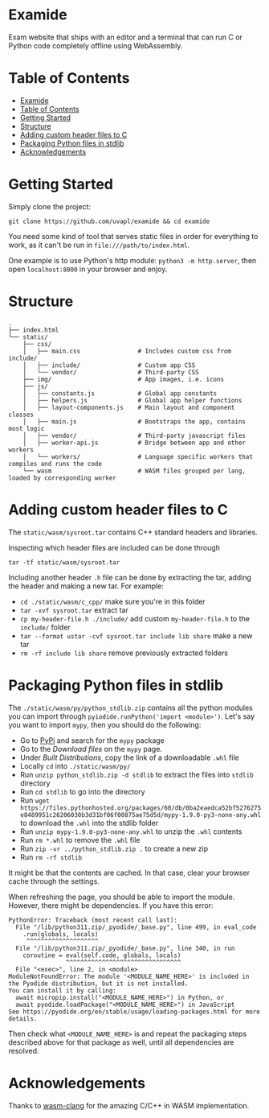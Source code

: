 # Examide

Exam website that ships with an editor and a terminal that can run C or Python
code completely offline using WebAssembly.

# Table of Contents

- [Examide](#examide)
- [Table of Contents](#table-of-contents)
- [Getting Started](#getting-started)
- [Structure](#structure)
- [Adding custom header files to C](#adding-custom-header-files-to-c)
- [Packaging Python files in stdlib](#packaging-python-files-in-stdlib)
- [Acknowledgements](#acknowledgements)

# Getting Started

Simply clone the project:

```
git clone https://github.com/uvapl/examide && cd examide
```

You need some kind of tool that serves static files in order for everything to
work, as it can't be run in `file:///path/to/index.html`.

One example is to use Python's http module: `python3 -m http.server`, then open
`localhost:8000` in your browser and enjoy.

# Structure

```
.
├── index.html
└── static/
    ├── css/
    │   ├── main.css                # Includes custom css from include/
    │   ├── include/                # Custom app CSS
    │   └── vendor/                 # Third-party CSS
    ├── img/                        # App images, i.e. icons
    ├── js/
    │   ├── constants.js            # Global app constants
    │   ├── helpers.js              # Global app helper functions
    │   ├── layout-components.js    # Main layout and component classes
    │   ├── main.js                 # Bootstraps the app, contains most logic
    │   ├── vendor/                 # Third-party javascript files
    │   ├── worker-api.js           # Bridge between app and other workers
    │   └── workers/                # Language specific workers that compiles and runs the code
    └── wasm                        # WASM files grouped per lang, loaded by corresponding worker
```

# Adding custom header files to C

The `static/wasm/sysroot.tar` contains C++ standard headers and libraries.

Inspecting which header files are included can be done through

```
tar -tf static/wasm/sysroot.tar
```

Including another header `.h` file can be done by extracting the tar, adding the
header and making a new tar. For example:

- `cd ./static/wasm/c_cpp/` make sure you're in this folder
- `tar -xvf sysroot.tar` extract tar
- `cp my-header-file.h ./include/` add custom `my-header-file.h` to the
`include/` folder
- `tar --format ustar -cvf sysroot.tar include lib share` make a new tar
- `rm -rf include lib share` remove previously extracted folders

# Packaging Python files in stdlib

The `./static/wasm/py/python_stdlib.zip` contains all the python modules you
can import through `pyiodide.runPython('import <module>')`. Let's say you want
to import `mypy`, then you should do the following:

- Go to [PyPi](https://pypi.org) and search for the `mypy` package
- Go to the _Download files_ on the `mypy` page.
- Under _Built Distributions_, copy the link of a downloadable `.whl` file
- Locally `cd` into `./static/wasm/py/`
- Run `unzip python_stdlib.zip -d stdlib` to extract the files into `stdlib` directory
- Run `cd stdlib` to go into the directory
- Run `wget https://files.pythonhosted.org/packages/60/db/0ba2eaedca52bf5276275e8489951c26206030b3d31bf06f00875ae75d5d/mypy-1.9.0-py3-none-any.whl` to download the `.whl` into the stdlib folder
- Run `unzip mypy-1.9.0-py3-none-any.whl` to unzip the `.whl` contents
- Run `rm *.whl` to remove the `.whl` file
- Run `zip -vr ../python_stdlib.zip .` to create a new zip
- Run `rm -rf stdlib`

It might be that the contents are cached. In that case, clear your browser cache
through the settings.

When refreshing the page, you should be able to import the module. However,
there might be dependencies. If you have this error:

```
PythonError: Traceback (most recent call last):
  File "/lib/python311.zip/_pyodide/_base.py", line 499, in eval_code
    .run(globals, locals)
     ^^^^^^^^^^^^^^^^^^^^
  File "/lib/python311.zip/_pyodide/_base.py", line 340, in run
    coroutine = eval(self.code, globals, locals)
                ^^^^^^^^^^^^^^^^^^^^^^^^^^^^^^^^
  File "<exec>", line 2, in <module>
ModuleNotFoundError: The module '<MODULE_NAME_HERE>' is included in the Pyodide distribution, but it is not installed.
You can install it by calling:
  await micropip.install("<MODULE_NAME_HERE>") in Python, or
  await pyodide.loadPackage("<MODULE_NAME_HERE>") in JavaScript
See https://pyodide.org/en/stable/usage/loading-packages.html for more details.
```

Then check what `<MODULE_NAME_HERE>` is and repeat the packaging steps described
above for that package as well, until all dependencies are resolved.


# Acknowledgements

Thanks to [wasm-clang](https://github.com/binji/wasm-clang) for the amazing
C/C++ in WASM implementation.
